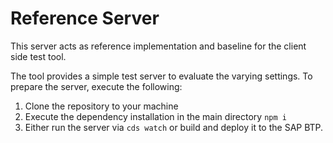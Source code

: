 # Reference Server
This server acts as reference implementation and baseline for the client side test tool. 

The tool provides a simple test server to evaluate the varying settings. To prepare the server, execute the following:
1. Clone the repository to your machine
2. Execute the dependency installation in the main directory `npm i`
3. Either run the server via `cds watch` or build and deploy it to the SAP BTP.
